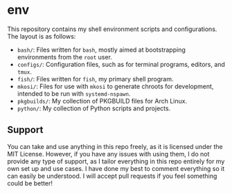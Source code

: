# env

This repository contains my shell environment scripts and configurations. The layout is as follows:

* `bash/`: Files written for `bash`, mostly aimed at bootstrapping environments from the `root` user.
* `configs/`: Configuration files, such as for terminal programs, editors, and `tmux`.
* `fish/`: Files written for `fish`, my primary shell program.
* `mkosi/`: Files for use with `mkosi` to generate chroots for development, intended to be run with `systemd-nspawn`.
* `pkgbuilds/`: My collection of PKGBUILD files for Arch Linux.
* `python/`: My collection of Python scripts and projects.

## Support

You can take and use anything in this repo freely, as it is licensed under the MIT License. However, if you have any issues with using them, I do not provide any type of support, as I tailor everything in this repo entirely for my own set up and use cases. I have done my best to comment everything so it can easily be understood. I will accept pull requests if you feel something could be better!
